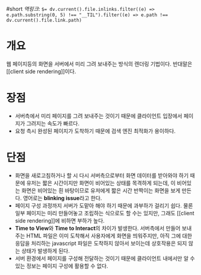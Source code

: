 #short 
*역링크*: `$= dv.current().file.inlinks.filter((e) => e.path.substring(0, 5) !== "__TIL").filter((e) => e.path !== dv.current().file.link.path)`

# 개요
웹 페이지등의 화면을 서버에서 미리 그려 보내주는 방식의 렌더링 기법이다. 반대말은 [[client side rendering]]이다.

# 장점
- 서버측에서 미리 페이지를 그려 보내주는 것이기 때문에 클라이언트 입장에서 페이지가 그려지는 속도가 빠르다.
- 요청 측시 완성된 페이지가 도착하기 때문에 검색 엔진 최적화가 용이하다.

# 단점
- 화면을 새로고침하거나 할 시 다시 서버측으로부터 화면 데이터를 받아와야 하기 때문에 유저는 짧은 시간이지만 화면이 비어있는 상태를 목격하게 되는데, 이 비어있는 화면은 비어있는 흰 바탕이므로 유저에게 짧은 시간 반짝이는 화면을 보게 만든다. 영어로는 **blinking issue**라고 한다.
- 페이지 구성 과정까지 서버가 도맡아 해야 하기 때문에 과부하가 걸리기 쉽다. 물론 일부 페이지는 미리 만들어놓고 조립하는 식으로도 할 수는 있지만, 그래도 [[client side rendering]]에 비하면 부하가 높다.
- **Time to View**와 **Time to Interact**의 차이가 발생한다. 서버측에서 만들어 보내주는 HTML 파일은 이미 도착해서 사용자에게 화면을 띄워주지만, 아직 그에 대한 응답을 처리하는 javascript 파일은 도착하지 않아서 보이는데 상호작용은 되지 않는 상태가 발생하게 된다.
- 서버 환경에서 페이지를 구성해 전달하는 것이기 때문에 클라이언트 내에서만 알 수 있는 정보는 페이지 구성에 활용할 수 없다.